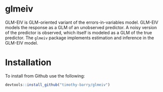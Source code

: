 
<!-- README.md is generated from README.Rmd. Please edit that file -->

# glmeiv

GLM-EIV is GLM-oriented variant of the errors-in-variables model.
GLM-EIV models the response as a GLM of an unobserved predictor. A noisy
version of the predictor is observed, which itself is modeled as a GLM
of the true predictor. The `glmeiv` package implements estimation and
inference in the GLM-EIV model.

# Installation

To install from Github use the following:

``` r
devtools::install_github("timothy-barry/glmeiv")
```
